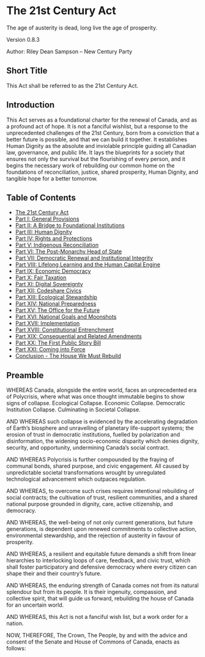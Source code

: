 # The 21st Century Act

The age of austerity is dead, long live the age of prosperity.

Version 0.8.3

Author: Riley Dean Sampson – New Century Party

## Short Title

This Act shall be referred to as the 21st Century Act.

## Introduction

This Act serves as a foundational charter for the renewal of Canada, and as a profound act of hope. It is not a fanciful wishlist, but a response to the unprecedented challenges of the 21st Century, born from a conviction that a better future is possible, and that we can build it together. It establishes Human Dignity as the absolute and inviolable principle guiding all Canadian law, governance, and public life. It lays the blueprints for a society that ensures not only the survival but the flourishing of every person, and it begins the necessary work of rebuilding our common home on the foundations of reconciliation, justice, shared prosperity, Human Dignity, and tangible hope for a better tomorrow.

## Table of Contents

- [The 21st Century Act](./00_Introduction.md)
- [Part I: General Provisions](./01_Part_I_General_Provisions.md)
- [Part II: A Bridge to Foundational Institutions](./02_Part_II_A_Bridge_to_Foundational_Institutions.md)  
- [Part III: Human Dignity](./03_Part_III_Human_Dignity.md)
- [Part IV: Rights and Protections](./04_Part_IV_Rights_and_Protections.md)
- [Part V: Indigenous Reconciliation](./05_Part_V_Indigenous_Reconciliation.md)
- [Part VI: The Post-Monarchy Head of State](./06_Part_VI_The_PostMonarchy_Head_of_State.md)
- [Part VII: Democratic Renewal and Institutional Integrity](./07_Part_VII_Democratic_Renewal.md)
- [Part VIII: Lifelong Learning and the Human Capital Engine](./08_Part_VIII_Lifelong_Learning_and_the_Human_Capital_Engine.md)
- [Part IX: Economic Democracy](./09_Part_IX_Economic_Democracy.md)
- [Part X: Fair Taxation](./10_Part_X_Fair_Taxation.md)
- [Part XI: Digital Sovereignty](./11_Part_XI_Digital_Sovereignty.md)
- [Part XII: Codeshare Civics](./12_Part_XII_Codeshare_Civics.md)
- [Part XIII: Ecological Stewardship](./13_Part_XIII_Ecological_Stewardship.md)
- [Part XIV: National Preparedness](./14_Part_XIV_National_Preparedness.md)
- [Part XV: The Office for the Future](./15_Part_XV_The_Office_for_the_Future.md)
- [Part XVI: National Goals and Moonshots](./16_Part_XVI_National_Goals_and_Moonshots.md)
- [Part XVII: Implementation](./17_Part_XVII_Implementation.md)
- [Part XVIII: Constitutional Entrenchment](./18_Part_XVIII_Constitutional_Entrenchment.md)
- [Part XIX: Consequential and Related Amendments](./18_Part_XVIII_Constitutional_Entrenchment.md)
- [Part XX: The First Public Story Bill](./20_Part_XX_The_First_Public_Story_Bill.md)
- [Part XXI: Coming into Force](./21_Part_XXI_Coming_into_Force.md)
- [Conclusion - The House We Must Rebuild](./22_Conclusion_The_House_We_Must_Rebuild.md)

## Preamble

WHEREAS Canada, alongside the entire world, faces an unprecedented era of Polycrisis, where what was once thought immutable begins to show signs of collapse. Ecological Collapse. Economic Collapse. Democratic Institution Collapse. Culminating in Societal Collapse.

AND WHEREAS such collapse is evidenced by the accelerating degradation of Earth’s biosphere and unravelling of planetary life-support systems; the erosion of trust in democratic institutions, fuelled by polarization and disinformation, the widening socio-economic disparity which denies dignity, security, and opportunity, undermining Canada’s social contract.

AND WHEREAS Polycrisis is further compounded by the fraying of communal bonds, shared purpose, and civic engagement. All caused by unpredictable societal transformations wrought by unregulated technological advancement which outpaces regulation.

AND WHEREAS, to overcome such crises requires intentional rebuilding of social contracts; the cultivation of trust, resilient communities, and a shared national purpose grounded in dignity, care, active citizenship, and democracy.

AND WHEREAS, the well-being of not only current generations, but future generations, is dependent upon renewed commitments to collective action, environmental stewardship, and the rejection of austerity in favour of prosperity.

AND WHEREAS, a resilient and equitable future demands a shift from linear hierarchies to interlocking loops of care, feedback, and civic trust, which shall foster participatory and defensive democracy where every citizen can shape their and their country’s future.

AND WHEREAS, the enduring strength of Canada comes not from its natural splendour but from its people. It is their ingenuity, compassion, and collective spirit, that will guide us forward, rebuilding the house of Canada for an uncertain world.

AND WHEREAS, this Act is not a fanciful wish list, but a work order for a nation.

NOW, THEREFORE, The Crown, The People, by and with the advice and consent of the Senate and House of Commons of Canada, enacts as follows:

